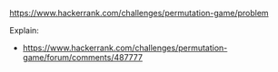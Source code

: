 https://www.hackerrank.com/challenges/permutation-game/problem

Explain:
- https://www.hackerrank.com/challenges/permutation-game/forum/comments/487777
